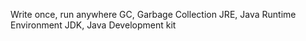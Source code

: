 Write once, run anywhere
GC, Garbage Collection
JRE, Java Runtime Environment
JDK, Java Development kit